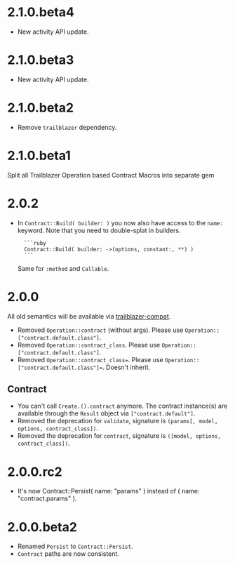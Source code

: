 # 2.1.0.beta4

* New activity API update.

# 2.1.0.beta3

* New activity API update.

# 2.1.0.beta2

* Remove `trailblazer` dependency.

# 2.1.0.beta1

Split all Trailblazer Operation based Contract Macros into separate gem

# 2.0.2

* In `Contract::Build( builder: )` you now also have access to the `name:` keyword. Note that you need to double-splat in builders.

        ```ruby
        Contract::Build( builder: ->(options, constant:, **) )
        ```
  Same for `:method` and `Callable`.

# 2.0.0

All old semantics will be available via [trailblazer-compat](https://github.com/trailblazer/trailblazer-compat).

* Removed `Operation::contract` (without args). Please use `Operation::["contract.default.class"]`.
* Removed `Operation::contract_class`. Please use `Operation::["contract.default.class"]`.
* Removed `Operation::contract_class=`. Please use `Operation::["contract.default.class"]=`. Doesn't inherit.

## Contract

* You can't call `Create.().contract` anymore. The contract instance(s) are available through the `Result` object via `["contract.default"]`.
* Removed the deprecation for `validate`, signature is `(params[, model, options, contract_class])`.
* Removed the deprecation for `contract`, signature is `([model, options, contract_class])`.

# 2.0.0.rc2

* It's now Contract::Persist( name: "params" ) instead of ( name: "contract.params" ).

# 2.0.0.beta2

* Renamed `Persist` to `Contract::Persist`.
* `Contract` paths are now consistent.
